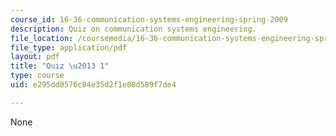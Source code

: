 ```yaml
---
course_id: 16-36-communication-systems-engineering-spring-2009
description: Quiz on communication systems engineering.
file_location: /coursemedia/16-36-communication-systems-engineering-spring-2009/e295dd0576c04e35d2f1e08d589f7de4_MIT16_36s09_quiz01.pdf
file_type: application/pdf
layout: pdf
title: "Quiz \u2013 1"
type: course
uid: e295dd0576c04e35d2f1e08d589f7de4

---
```

None